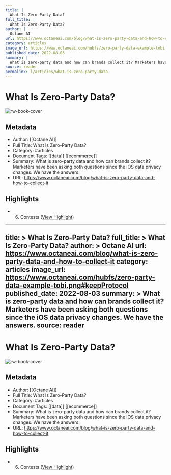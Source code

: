 ```yaml
---
title: |
  What Is Zero-Party Data?
full_title: |
  What Is Zero-Party Data?
author: |
  Octane AI
url: https://www.octaneai.com/blog/what-is-zero-party-data-and-how-to-collect-it
category: articles
image_url: https://www.octaneai.com/hubfs/zero-party-data-example-tobi.png#keepProtocol
published_date: 2022-08-03
summary: |
  What is zero-party data and how can brands collect it? Marketers have been asking both questions since the iOS data privacy changes. We have the answers.
source: reader
permalink: l/articles/what-is-zero-party-data
---
```

# What Is Zero-Party Data?

![rw-book-cover](https://www.octaneai.com/hubfs/zero-party-data-example-tobi.png#keepProtocol)

## Metadata
- Author: [[Octane AI]]
- Full Title: What Is Zero-Party Data?
- Category: #articles
- Document Tags: [[data]] [[ecommerce]] 
- Summary: What is zero-party data and how can brands collect it? Marketers have been asking both questions since the iOS data privacy changes. We have the answers.
- URL: https://www.octaneai.com/blog/what-is-zero-party-data-and-how-to-collect-it

## Highlights
- 6. Contests ([View Highlight](https://read.readwise.io/read/01h1s3hxqs9z5vkbn4efre349n))


---
title: >
  What Is Zero-Party Data?
full_title: >
  What Is Zero-Party Data?
author: >
  Octane AI
url: https://www.octaneai.com/blog/what-is-zero-party-data-and-how-to-collect-it
category: articles
image_url: https://www.octaneai.com/hubfs/zero-party-data-example-tobi.png#keepProtocol
published_date: 2022-08-03
summary: >
  What is zero-party data and how can brands collect it? Marketers have been asking both questions since the iOS data privacy changes. We have the answers.
source: reader
---
# What Is Zero-Party Data?

![rw-book-cover](https://www.octaneai.com/hubfs/zero-party-data-example-tobi.png#keepProtocol)

## Metadata
- Author: [[Octane AI]]
- Full Title: What Is Zero-Party Data?
- Category: #articles
- Document Tags: [[data]] [[ecommerce]] 
- Summary: What is zero-party data and how can brands collect it? Marketers have been asking both questions since the iOS data privacy changes. We have the answers.
- URL: https://www.octaneai.com/blog/what-is-zero-party-data-and-how-to-collect-it

## Highlights
- 6. Contests ([View Highlight](https://read.readwise.io/read/01h1s3hxqs9z5vkbn4efre349n))


